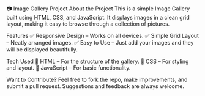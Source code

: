 📷 Image Gallery Project
About the Project
This is a simple Image Gallery built using HTML, CSS, and JavaScript. It displays images in a clean grid layout, making it easy to browse through a collection of pictures.

Features
✅ Responsive Design – Works on all devices.
✅ Simple Grid Layout – Neatly arranged images.
✅ Easy to Use – Just add your images and they will be displayed beautifully.

Tech Used
🔹 HTML – For the structure of the gallery.
🔹 CSS – For styling and layout.
🔹 JavaScript – For basic functionality.

Want to Contribute?
Feel free to fork the repo, make improvements, and submit a pull request. Suggestions and feedback are always welcome.
